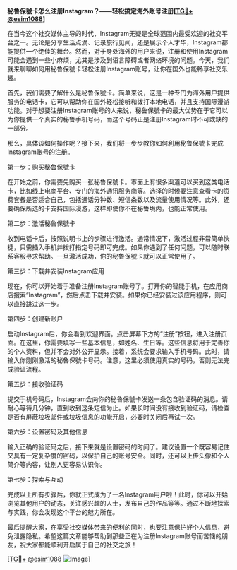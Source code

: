 **秘鲁保號卡怎么注册Instagram？——轻松搞定海外账号注册[[TG💪+ @esim1088](https://t.me/s/esim1088)]**

在当今这个社交媒体主导的时代，Instagram无疑是全球范围内最受欢迎的社交平台之一。无论是分享生活点滴、记录旅行见闻，还是展示个人才华，Instagram都能提供一个绝佳的舞台。然而，对于身处海外的用户来说，注册和使用Instagram可能会遇到一些小麻烦，尤其是涉及到语言障碍或者网络环境的问题。今天，我们就来聊聊如何用秘鲁保號卡轻松注册Instagram账号，让你在国外也能畅享社交乐趣。

首先，我们需要了解什么是秘鲁保號卡。简单来说，这是一种专门为海外用户提供服务的电话卡，它可以帮助你在国外轻松接听和拨打本地电话，并且支持国际漫游功能。对于想要注册Instagram账号的人来说，秘鲁保號卡的最大优势在于它可以为你提供一个真实的秘鲁手机号码，而这个号码正是注册Instagram时不可或缺的一部分。

那么，具体该如何操作呢？接下来，我们将一步步教你如何利用秘鲁保號卡完成Instagram账号的注册。

第一步：购买秘鲁保號卡

在开始之前，你需要先购买一张秘鲁保號卡。市面上有很多渠道可以买到这类电话卡，比如线上电商平台、专门的海外通讯服务商等。选择的时候要注意查看卡的资费套餐是否适合自己，包括通话分钟数、短信条数以及流量使用情况等。此外，还要确保所选的卡支持国际漫游，这样即使你不在秘鲁境内，也能正常使用。

第二步：激活秘魯保號卡

收到电话卡后，按照说明书上的步骤进行激活。通常情况下，激活过程非常简单快捷，只需插入手机并拨打指定号码即可完成。如果你遇到了任何问题，可以随时联系客服寻求帮助。一旦激活成功，你的秘魯保號卡就可以正常使用了。

第三步：下载并安装Instagram应用

现在，你可以开始着手准备注册Instagram账号了。打开你的智能手机，在应用商店搜索“Instagram”，然后点击下载并安装。如果你已经安装过该应用程序，则可以直接跳过这一步。

第四步：创建新账户

启动Instagram后，你会看到欢迎界面。点击屏幕下方的“注册”按钮，进入注册页面。在这里，你需要填写一些基本信息，如姓名、生日等。这些信息将用于完善你的个人资料，但并不会对外公开显示。接着，系统会要求输入手机号码。此时，请输入你刚刚激活的秘魯保號卡号码。注意，这里必须使用真实的号码，否则无法完成验证流程。

第五步：接收验证码

提交手机号码后，Instagram会向你的秘魯保號卡发送一条包含验证码的消息。请耐心等待几分钟，直到收到这条短信为止。如果长时间没有接收到验证码，请检查是否有屏蔽垃圾邮件或垃圾信息的功能开启，必要时关闭后再试一次。

第六步：设置密码及其他信息

输入正确的验证码之后，接下来就是设置密码的时间了。建议设置一个既容易记住又具有一定复杂度的密码，以保护自己的账号安全。同时，还可以上传头像和个人简介等内容，让别人更容易认识你。

第七步：探索与互动

完成以上所有步骤后，你就正式成为了一名Instagram用户啦！此时，你可以开始浏览其他用户的动态，关注感兴趣的人士，发布自己的作品等等。通过不断地探索与实践，你会发现这个平台的魅力所在。

最后提醒大家，在享受社交媒体带来的便利的同时，也要注意保护好个人信息，避免泄露隐私。希望这篇文章能够帮助到那些正在为注册Instagram账号而苦恼的朋友，祝大家都能顺利开启属于自己的社交之旅！

[[TG💪+ @esim1088](https://t.me/s/esim1088) ![Image](https://i.postimg.cc/4NQfJmqS/Snipaste-2025-05-13-00-14-12.png)]